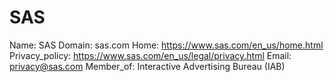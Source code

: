 
# SAS

Name: SAS
Domain: sas.com
Home: https://www.sas.com/en_us/home.html
Privacy_policy: https://www.sas.com/en_us/legal/privacy.html
Email: privacy@sas.com
Member_of: Interactive Advertising Bureau (IAB)
